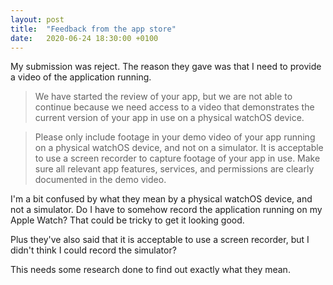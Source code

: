 ```yaml
---
layout: post
title:  "Feedback from the app store"
date:   2020-06-24 18:30:00 +0100
---
```


My submission was reject. The reason they gave was that I need to provide a video of the application running.

>We have started the review of your app, but we are not able to continue because we need access to a video that
>demonstrates the current version of your app in use on a physical watchOS device.

>Please only include footage in your demo video of your app running on a physical watchOS device, and not on a simulator.
>It is acceptable to use a screen recorder to capture footage of your app in use. Make sure all relevant app features, 
>services, and permissions are clearly documented in the demo video.

I'm a bit confused by what they mean by a physical watchOS device, and not a simulator. Do I have to somehow record the
application running on my Apple Watch? That could be tricky to get it looking good.

Plus they've also said that it is acceptable to use a screen recorder, but I didn't think I could record the simulator?

This needs some research done to find out exactly what they mean.